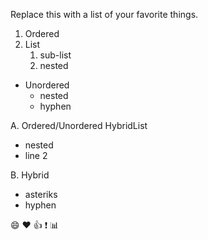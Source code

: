 Replace this with a list of your favorite things.

1. Ordered
2. List
   1. sub-list
   2. nested
   
* Unordered
  * nested
  - hyphen

A. Ordered/Unordered HybridList
- nested
- line 2  

B. Hybrid
* asteriks
* hyphen

:smile:
:heart:
:+1:
:exclamation:
:bar_chart:
